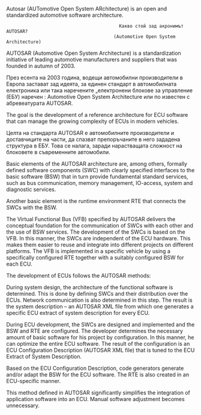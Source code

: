 Autosar (AUTomotive Open System ARchitecture) is an open and standardized automotive software architecture.

                                              Какво стой зад акронимът AUTOSAR?
                                            (Automotive Open System Architecture)

AUTOSAR (Automotive Open System Architecture) is a standardization initiative of leading automotive manufacturers and suppliers that was founded in autumn of 2003. 

През есента на 2003 година, водещи автомобилни производители в Европа застават зад идеята, за единен стандарт в автомобилната електроника или така наречените „електронени блокове за управление (ЕБУ) наречен : Automotive Open System Architecture или по известен с абревеатурата AUTOSAR. 

The goal is the development of a reference architecture for ECU software that can manage the growing complexity of ECUs in modern vehicles.

Целта на стандарта AUTOSAR е автомобилните производители и доставчиците на части, да спазват препоръчаните в него зададена структура в ЕБУ. Това се налага, заради нарастващата сложност на блоковете в съвременните автомобили. 

Basic elements of the AUTOSAR architecture are, among others, formally defined software components (SWC) with clearly specified interfaces to the basic software (BSW) that in turn provide fundamental standard services, such as bus communication, memory management, IO-access, system and diagnostic services. 

Another basic element is the runtime environment RTE that connects the SWCs with the BSW.

The Virtual Functional Bus (VFB) specified by AUTOSAR delivers the conceptual foundation for the communication of SWCs with each other and the use of BSW services. The development of the SWCs is based on the VFB. In this manner, the SWCs are independent of the ECU hardware. This makes them easier to reuse and integrate into different projects on different platforms. The VFB is implemented in a specific vehicle by using a specifically configured RTE together with a suitably configured BSW for each ECU. 

The development of ECUs follows the AUTOSAR methods:

During system design, the architecture of the functional software is determined. This is done by defining SWCs and their distribution over the ECUs. Network communication is also determined in this step. The result is the system description – an AUTOSAR XML file from which one generates a specific ECU extract of system description for every ECU.

During ECU development, the SWCs are designed and implemented and the BSW and RTE are configured. The developer determines the necessary amount of basic software for his project by configuration. In this manner, he can optimize the entire ECU software. The result of the configuration is an ECU Configuration Description (AUTOSAR XML file) that is tuned to the ECU Extract of System Description.

Based on the ECU Configuration Description, code generators generate and/or adapt the BSW for the ECU software. The RTE is also created in an ECU-specific manner.

This method defined in AUTOSAR significantly simplifies the integration of application software into an ECU. Manual software adjustment becomes unnecessary.
